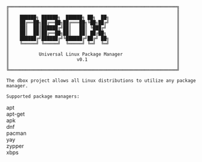 ```
╔══════════════════════════════════════════════════════════════╗
║                                                              ║
║    ██████╗ ██████╗  ██████╗ ██╗  ██╗                         ║
║    ██╔══██╗██╔══██╗██╔═══██╗╚██╗██╔╝                         ║
║    ██║  ██║██████╔╝██║   ██║ ╚███╔╝                          ║
║    ██║  ██║██╔══██╗██║   ██║ ██╔██╗                          ║
║    ██████╔╝██████╔╝╚██████╔╝██╔╝ ██╗                         ║
║    ╚═════╝ ╚═════╝  ╚═════╝ ╚═╝  ╚═╝                         ║
║                                                              ║
║           Universal Linux Package Manager                    ║
║                         v0.1                                 ║
║                                                              ║
╚══════════════════════════════════════════════════════════════╝
```



    The dbox project allows all Linux distributions to utilize any package manager.

    Supported package managers:  
apt  
apt-get  
apk  
dnf  
pacman  
yay  
zypper  
xbps  
